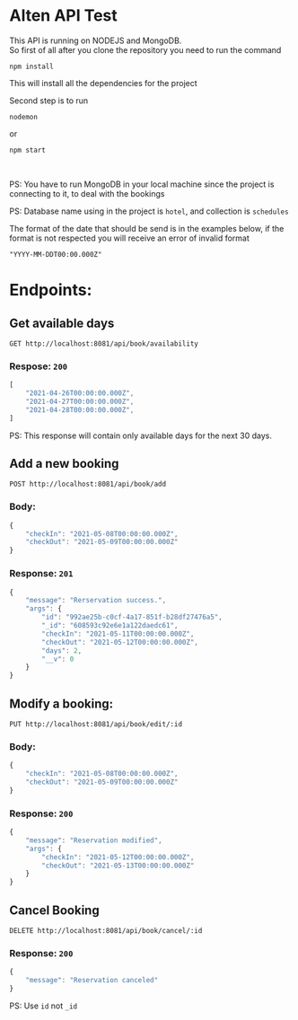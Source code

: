 # Alten API Test
This API is running on NODEJS and MongoDB.<br/>
So first of all after you clone the repository you need to run the command 
```
npm install
```

This will install all the dependencies for the project

Second step is to run
```
nodemon 
```
or 

```
npm start
```
<br/>

PS: You have to run MongoDB in your local machine since the project is connecting to it, to deal with the bookings

PS: Database name using in the project is `hotel`, and collection is `schedules`

The format of the date that should be send is in the examples below, if the format is not respected you will receive an error of invalid format
```
"YYYY-MM-DDT00:00.000Z"
```

# Endpoints:

## Get available days

```http
GET http://localhost:8081/api/book/availability
```

### Respose: `200`
```javascript
[
    "2021-04-26T00:00:00.000Z",
    "2021-04-27T00:00:00.000Z",
    "2021-04-28T00:00:00.000Z",
]
```

PS: This response will contain only available days for the next 30 days.


## Add a new booking
```http
POST http://localhost:8081/api/book/add
```
### Body:
```javascript
{
    "checkIn": "2021-05-08T00:00:00.000Z",
    "checkOut": "2021-05-09T00:00:00.000Z"
}
```

### Response: `201`
```javascript
{
    "message": "Rerservation success.",
    "args": {
        "id": "992ae25b-c0cf-4a17-851f-b28df27476a5",
        "_id": "608593c92e6e1a122daedc61",
        "checkIn": "2021-05-11T00:00:00.000Z",
        "checkOut": "2021-05-12T00:00:00.000Z",
        "days": 2,
        "__v": 0
    }
}
```

## Modify a booking:
```http
PUT http://localhost:8081/api/book/edit/:id
```
### Body:
```javascript
{
    "checkIn": "2021-05-08T00:00:00.000Z",
    "checkOut": "2021-05-09T00:00:00.000Z"
}
```

### Response: `200`
```javascript
{
    "message": "Reservation modified",
    "args": {
        "checkIn": "2021-05-12T00:00:00.000Z",
        "checkOut": "2021-05-13T00:00:00.000Z"
    }
}
```

## Cancel Booking
```http
DELETE http://localhost:8081/api/book/cancel/:id
```
### Response: `200`
```javascript
{
    "message": "Reservation canceled"
}
```

PS: Use `id` not `_id`